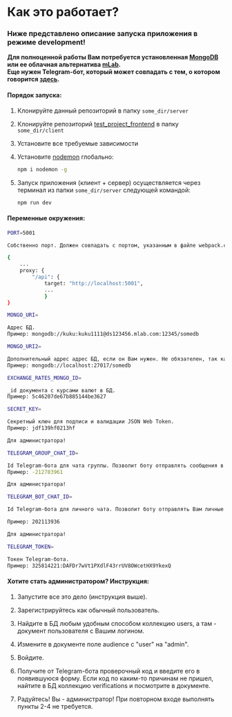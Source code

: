 # Как это работает?

### Ниже представлено описание запуска приложения в режиме development!

**Для полноценной работы Вам потребуется установленная [MongoDB](https://www.mongodb.com/) или ее облачная альтернатива [mLab](https://mlab.com/welcome/).**    
**Еще нужен Telegram-бот, который может совпадать с тем, о котором говорится [здесь](https://github.com/Pepin0t/test_project_frontend).**

#### Порядок запуска:

1.  Клонируйте данный репозиторий в папку `some_dir/server`

2.  Клонируйте репозиторий [test_project_frontend](https://github.com/Pepin0t/test_project_frontend) в папку `some_dir/client`

3.  Установите все требуемые зависимости

4.  Установите [nodemon](https://github.com/remy/nodemon) глобально:

    ```sh
    npm i nodemon -g
    ```

5.  Запуск приложения (клиент + сервер) осуществляется через терминал из папки `some_dir/server` следующей командой:

    ```sh
    npm run dev
    ```

#### Переменные окружения:

```sh
PORT=5001

Собственно порт. Должен совпадать с портом, указанным в файле webpack.config.js на клиенте:

{
    ...
    proxy: {
        "/api": {
	        target: "http://localhost:5001",
            ...
            }
}
```

```sh
MONGO_URI=

Адрес БД.
Пример: mongodb://kuku:kuku1111@ds123456.mlab.com:12345/somedb
```

```sh
MONGO_URI2=

Дополнительный адрес адрес БД, если он Вам нужен. Не обязателен, так как используется только один.
Пример: mongodb://localhost:27017/somedb
```

```sh
EXCHANGE_RATES_MONGO_ID=

_id документа с курсами валют в БД.
Пример: 5c46207de67b885144be3627
```

```sh
SECRET_KEY=

Секретный ключ для подписи и валидации JSON Web Token.
Пример: jdf139hf0213hf
```


```sh
Для администратора!

TELEGRAM_GROUP_CHAT_ID=

Id Telegram-бота для чата группы. Позволит боту отправлять сообщения в группу в Telegram.
Пример: -212783961
```

```sh
Для администратора!

TELEGRAM_BOT_CHAT_ID=

Id Telegram-бота для личного чата. Позволит боту отправлять Вам личные сообщения.

Пример: 202113936

```

```sh
Для администратора!

TELEGRAM_TOKEN=

Токен Telegram-бота.
Пример: 325814221:DAFDr7wVt1PXdlF43rrUV8OWcetHX9YkexQ
```

#### Хотите стать администратором? Инструкция:

1.  Запустите все это дело (инструкция выше).

2.  Зарегистрируйтесь как обычный пользователь.

3.  Найдите в БД любым удобным способом коллекцию users, а там - документ пользователя с Вашим логином.

4.  Измените в документе поле audience с "user" на "admin".

5.  Войдите.

6.  Получите от Telegram-бота проверочный код и введите его в появившуюся форму.
    Если код по каким-то причинам не пришел, найтите в БД коллекцию verifications и посмотрите в документе.

7.  Радуйтесь! Вы - администратор! При повторном входе выполнять пункты 2-4 не требуется.


